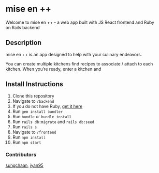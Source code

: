 # mise en ++
Welcome to mise en ++ - a web app built with JS React frontend and Ruby on Rails backend

## Description
mise en ++ is an app designed to help with your culinary endeavors. 

You can create multiple kitchens find recipes to associate / attach to each kitchen. 
When you're ready, enter a kitchen and 

## Install Instructions
1. Clone this repository
2. Navigate to `/backend` 
3. If you do not have Ruby, [get it here](https://www.ruby-lang.org/en/documentation/installation/)
4. Run `gem install bundler`
5. Run `bundle` or `bundle install`
6. Run `rails db:migrate` and `rails db:seed`
7. Run `rails s`
8. Navigate to `/frontend`
9. Run `npm install`
10. Run `npm start` 

### Contributors
[sungchaan](https://github.com/sungchaan), [jyan95](https://github.com/jyan95)
